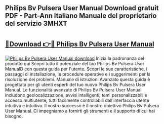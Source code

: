 ## Philips Bv Pulsera User Manual Download gratuit PDF - Part-Ann Italiano Manuale del proprietario del servizio 3MHXT

# <h2><a href="http://dfcubh.blite.top/?on=Philips+Bv+Pulsera+User+Manual">🔗Download 👉🔴 Philips Bv Pulsera User Manual</a></h2>

[![Philips Bv Pulsera User Manual download](https://i.imgur.com/lujVjoI.png)](http://dfcubh.blite.top/?on=Philips+Bv+Pulsera+User+Manual)
Inizia la padronanza del prodotto qui Scopri tutto il potenziale del tuo Philips Bv Pulsera User ManualD con questa guida per l'utente. Scopri le sue caratteristiche, i passaggi di installazione, le procedure operative e i suggerimenti per la risoluzione dei problemi. Manuale di istruzioni Avanzato questa guida è progettata per gli utenti esperti del tuo nuovo Philips Bv Pulsera User Manual. Le funzionalità avanzate di Philips Bv Pulsera User Manual includono geolocalizzazione, avvisi intelligenti, temi personalizzabili e accesso multiutente, tutti facilmente controllabili dall'interfaccia utente intuitiva e intuitiva. Il vostro successo è il nostro obiettivo Philips Bv Pulsera User Manual. Ci impegniamo a fornirti gli strumenti e il supporto di cui hai bisogno.
